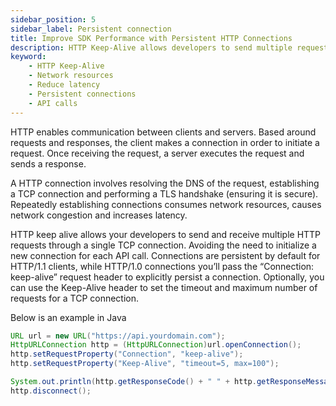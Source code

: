 ```yaml
---
sidebar_position: 5
sidebar_label: Persistent connection
title: Improve SDK Performance with Persistent HTTP Connections
description: HTTP Keep-Alive allows developers to send multiple requests on a single TCP connection, saving network resources and reducing latency. Use the Keep-Alive header to customize timeouts and maximum number of requests for each TCP connection.
keyword:
    - HTTP Keep-Alive
    - Network resources
    - Reduce latency
    - Persistent connections
    - API calls
---
```


HTTP enables communication between clients and servers. Based around requests and responses, the client makes a connection in order to initiate a request. Once receiving the request, a server executes the request and sends a response.

A HTTP connection involves resolving the DNS of the request, establishing a TCP connection and performing a TLS handshake (ensuring it is secure). Repeatedly establishing connections consumes network resources, causes network congestion and increases latency. 

HTTP keep alive allows your developers to send and receive multiple HTTP requests through a single TCP connection. Avoiding the need to initialize a new connection for each API call. Connections are persistent by default for HTTP/1.1 clients, while HTTP/1.0 connections you’ll pass the “Connection: keep-alive” request header to explicitly persist a connection. Optionally, you can use the Keep-Alive header to set the timeout and maximum number of requests for a TCP connection.

Below is an example in Java

``` java
URL url = new URL("https://api.yourdomain.com");
HttpURLConnection http = (HttpURLConnection)url.openConnection();
http.setRequestProperty("Connection", "keep-alive");
http.setRequestProperty("Keep-Alive", "timeout=5, max=100");

System.out.println(http.getResponseCode() + " " + http.getResponseMessage());
http.disconnect();
```
